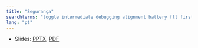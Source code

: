 ```yaml
---
title: "Segurança"
searchterms: "toggle intermediate debugging alignment battery fll first_lego_league coast reliability segurança"
lang: "pt"
---
```

 <ul>
 <li class="ng-binding">Slides:
 <a href="ProgrammingLessons/intermediate/Reliability.pptx">PPTX</a>,
 <a href="ProgrammingLessons/intermediate/Reliability.pdf">PDF</a>
 </li>

 </ul>
